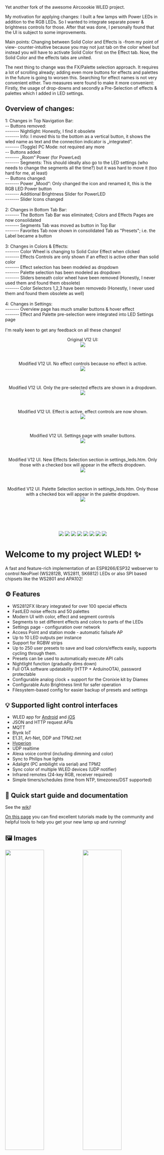 Yet another fork of the awesome Aircoookie WLED project.

My motivation for applying changes:
I built a few lamps with Power LEDs in addition to the RGB LEDs. So I wanted to integrate separate power & brightness controls for those. After that was done, I personally found that the UI is subject to some improvements. 

Main points:
Changing between Solid Color and Effects is -from my point of view- counter-intuitive because you may not just tab on the color wheel but instead you will have to activate Solid Color first on the Effect tab. Now, the Solid Color and the effects tabs are united.

The next thing to change was the FX/Palette selection approach. It requires a lot of scrolling already; adding even more buttons for effects and palettes in the future is going to worsen this. Searching for effect names is not very convenient either. 
Two measures were found to make it more convenient: 
Firstly, the usage of drop-downs and secondly a Pre-Selection of effects & palettes which I added in LED settings. 

<h2>Overview of changes:<br></h2>
1: Changes in Top Navigation Bar:<br>
--	Buttons removed: <br>
-------	Nightlight: Honestly, I find it obsolete<br>
-------	Info: I moved this to the bottom as a vertical button, it shows the wled name as text and the connection indicator is „integrated“.<br>
-------	(Toggle) PC Mode: not required any more<br>
--	Buttons added: <br>
-------	„Room“ Power (for PowerLed)<br>
-------	Segments: This should ideally also go to the LED settings (who needs to change the segments all the time?) but it was hard to move it (too hard for me, at least)<br>
--	Buttons changed: <br>
-------	Power „Mood“: Only changed the icon and renamed it, this is the RGB LED Power button<br>
-------	Additional Brightness Slider for PowerLED<br>
-------	Slider Icons changed<br>
<br>
2: Changes in Bottom Tab Bar:<br>
-------	The Bottom Tab Bar was eliminated; Colors and Effects Pages are now consolidated<br>
-------	Segments Tab was moved as button in Top Bar<br>
-------	Favorites Tab now shown in consolidated Tab as "Presets"; i.e. the Label became a button<br>
<br>
3: Changes in Colors & Effects:<br>
------- Color Wheel is changing to Solid Color Effect when clicked<br>
------- Effects Controls are only shown if an effect is active other than solid color<br>
-------	Effect selection has been modeled as dropdown<br>
-------	Palette selection has been modeled as dropdown<br>
------- Sliders beneath color wheel have been removed (Honestly, I never used them and found them obsolete)<br>
-------	Color Selectors 1,2,3 have been removedo	(Honestly, I never used them and found them obsolete as well)<br>
<br>
4: Changes in Settings:<br>
------- Overview page has much smaller buttons & hover effect<br>
-------	Effect and Palette pre-selection were integrated into LED Settings page<br>
<br>
I'm really keen to get any feedback on all these changes!
<br>
<p align="center">Original V12 UI:<br>
<img src="https://github.com/korkbaum/WLED/blob/wled_V12_kk2/images/v12orig.png"></p>

<br>
<p align="center">Modified V12 UI. No effect controls because no effect is active.<br>
<img src="https://github.com/korkbaum/WLED/blob/wled_V12_kk2/images/V12_modified1.png"></p>
<br>
<p align="center">Modified V12 UI. Only the pre-selected effects are shown in a dropdown.<br>
<img src="https://github.com/korkbaum/WLED/blob/wled_V12_kk2/images/V12_modified2.png"></p>
<br>
<p align="center">Modified V12 UI. Effect is active, effect controls are now shown.<br>
<img src="https://github.com/korkbaum/WLED/blob/wled_V12_kk2/images/V12_modified4.png"></p>
<br>
<p align="center">Modified V12 UI. Settings page with smaller buttons.<br>
<img src="https://github.com/korkbaum/WLED/blob/wled_V12_kk2/images/V12_modified5.png"></p>
<br>
<p align="center">Modified V12 UI. New Effects Selection section in settings_leds.htm. Only those with a checked box will appear in the effects dropdown.<br>
<img src="/images/https://github.com/korkbaum/WLED/blob/wled_V12_kk2/images/V12_modified6.png"></p>
<br>
<p align="center">Modified V12 UI. Palette Selection section in settings_leds.htm. Only those with a checked box will appear in the palette dropdown.<br>
<img src="https://github.com/korkbaum/WLED/blob/wled_V12_kk2/images/V12_modified7.png"></p>
<br>
<br>
<br>
<br>
<p align="center">
  <img src="/images/wled_logo_akemi.png">
  <a href="https://github.com/Aircoookie/WLED/releases"><img src="https://img.shields.io/github/release/Aircoookie/WLED.svg?style=flat-square"></a>
  <a href="https://raw.githubusercontent.com/Aircoookie/WLED/master/LICENSE"><img src="https://img.shields.io/github/license/Aircoookie/wled?color=blue&style=flat-square"></a>
  <a href="https://wled.discourse.group"><img src="https://img.shields.io/discourse/topics?colorB=blue&label=forum&server=https%3A%2F%2Fwled.discourse.group%2F&style=flat-square"></a>
  <a href="https://discord.gg/KuqP7NE"><img src="https://img.shields.io/discord/473448917040758787.svg?colorB=blue&label=discord&style=flat-square"></a>
  <a href="https://github.com/Aircoookie/WLED/wiki"><img src="https://img.shields.io/badge/quick_start-wiki-blue.svg?style=flat-square"></a>
  <a href="https://github.com/Aircoookie/WLED-App"><img src="https://img.shields.io/badge/app-wled-blue.svg?style=flat-square"></a>
  <a href="https://gitpod.io/#https://github.com/Aircoookie/WLED"><img src="https://img.shields.io/badge/Gitpod-ready--to--code-blue?style=flat-square&logo=gitpod"></a>

  </p>
  
# Welcome to my project WLED! ✨

A fast and feature-rich implementation of an ESP8266/ESP32 webserver to control NeoPixel (WS2812B, WS2811, SK6812) LEDs or also SPI based chipsets like the WS2801 and APA102!

## ⚙️ Features
- WS2812FX library integrated for over 100 special effects  
- FastLED noise effects and 50 palettes  
- Modern UI with color, effect and segment controls  
- Segments to set different effects and colors to parts of the LEDs  
- Settings page - configuration over network  
- Access Point and station mode - automatic failsafe AP  
- Up to 10 LED outputs per instance
- Support for RGBW strips  
- Up to 250 user presets to save and load colors/effects easily, supports cycling through them.  
- Presets can be used to automatically execute API calls  
- Nightlight function (gradually dims down)  
- Full OTA software updatability (HTTP + ArduinoOTA), password protectable  
- Configurable analog clock + support for the Cronixie kit by Diamex  
- Configurable Auto Brightness limit for safer operation  
- Filesystem-based config for easier backup of presets and settings  

## 💡 Supported light control interfaces
- WLED app for [Android](https://play.google.com/store/apps/details?id=com.aircoookie.WLED) and [iOS](https://apps.apple.com/us/app/wled/id1475695033)
- JSON and HTTP request APIs  
- MQTT  
- Blynk IoT  
- E1.31, Art-Net, DDP and TPM2.net
- [Hyperion](https://github.com/hyperion-project/hyperion.ng)
- UDP realtime  
- Alexa voice control (including dimming and color)  
- Sync to Philips hue lights  
- Adalight (PC ambilight via serial) and TPM2  
- Sync color of multiple WLED devices (UDP notifier)  
- Infrared remotes (24-key RGB, receiver required)  
- Simple timers/schedules (time from NTP, timezones/DST supported)  

## 📲 Quick start guide and documentation

See the [wiki](https://github.com/Aircoookie/WLED/wiki)!

[On this page](https://github.com/Aircoookie/WLED/wiki/Learning-the-ropes) you can find excellent tutorials made by the community and helpful tools to help you get your new lamp up and running!

## 🖼️ Images
<img src="/images/macbook-pro-space-gray-on-the-wooden-table.jpg" width="50%"><img src="/images/walking-with-iphone-x.jpg" width="50%">

## 💾 Compatible LED Strips
Type | Voltage | Comments
|---|---|---|
WS2812B | 5v |
WS2813 | 5v | 
SK6812 | 5v | RGBW
APA102 | 5v | C/D
WS2801 | 5v | C/D
LPD8806 | 5v | C/D
TM1814 | 12v | RGBW
WS2811 | 12v | 3-LED segments
WS2815 | 12v | 
GS8208 | 12v |
Analog/non-addressable | any | Requires additional circuitry

## 🧊 Compatible PC RGB Fans and ARGB accessories
Brand | Model | Comments
|---|---|---|
Corsair | HD120 Fan | Uses WS2812B, data-in only
PCCOOLER | Moonlight 5-pack Fans | Uses WS2812B, includes Data-out connector to keep each fan uniquely addressable if wired in series like traditional LED strips
Any | 5v 3-pin ARGB for PC | Any PC RGB device that supports the 5v 3-pin ARGB motherboard header should work fine with WLED. All the major motherboard vendors support the Corsair HD120 and PCCOOLER fans listed, so we can safely assume any device that supports motherboard ARGB 5V 3-Pin standard will work with WLED.


## ✌️ Other

Licensed under the MIT license  
Credits [here](https://github.com/Aircoookie/WLED/wiki/Contributors-&-About)!

Uses Linearicons by Perxis!

Join the Discord server to discuss everything about WLED!

<a href="https://discord.gg/KuqP7NE"><img src="https://discordapp.com/api/guilds/473448917040758787/widget.png?style=banner2" width="25%"></a>

Check out the WLED [Discourse forum](https://wled.discourse.group)!  
You can also send me mails to [dev.aircoookie@gmail.com](mailto:dev.aircoookie@gmail.com), but please only do so if you want to talk to me privately.  
If WLED really brightens up your every day, you can [![](https://img.shields.io/badge/send%20me%20a%20small%20gift-paypal-blue.svg?style=flat-square)](https://paypal.me/aircoookie)


*Disclaimer:*   
If you are sensitive to photosensitive epilepsy it is not recommended that you use this software.  
In case you still want to try, don't use strobe, lighting or noise modes or high effect speed settings.
As per the MIT license, I assume no liability for any damage to you or any other person or equipment.  


